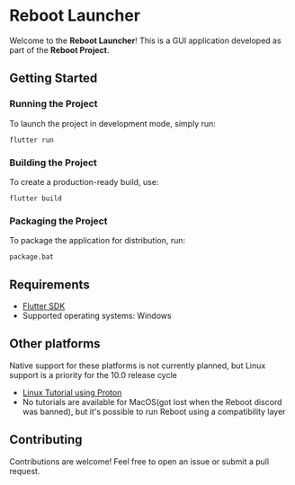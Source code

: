
# Reboot Launcher

Welcome to the **Reboot Launcher**! 
This is a GUI application developed as part of the **Reboot Project**.

## Getting Started

### Running the Project
To launch the project in development mode, simply run:
```
flutter run
```

### Building the Project
To create a production-ready build, use:
```
flutter build
```

### Packaging the Project
To package the application for distribution, run:
```
package.bat
```

## Requirements
- [Flutter SDK](https://flutter.dev/docs/get-started/install)
- Supported operating systems: Windows

## Other platforms

Native support for these platforms is not currently planned, but Linux support is a priority for the 10.0 release cycle

- [Linux Tutorial using Proton](https://www.reddit.com/r/linux_gaming/comments/1fwa4l8/guide_running_a_fortnite_private_server_to_play/)
- No tutorials are available for MacOS(got lost when the Reboot discord was banned), but it's possible to run Reboot using a compatibility layer

## Contributing
Contributions are welcome! Feel free to open an issue or submit a pull request.